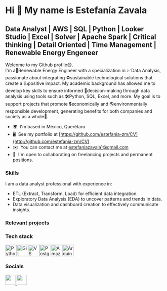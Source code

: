 Hi 👋 My name is Estefanía Zavala
=================================

Data Analyst | AWS | SQL | Python | Looker Studio | Excel | Solver | Apache Spark | Critical thinking | Detail Oriented | Time Management | Renewable Energy Engeneer
------------

Welcome to my Github profile😊.<br>
I'm a👷Renewable Energy Engineer with a specialization in 📈Data Analysis, passionate about integrating ♻️sustainable technological solutions that create a 👍positive impact. My academic background has allowed me to develop key skills to ensure informed 🧠decision-making through data analysis using tools such as 🛠️Python, SQL, Excel, and more. My goal is to support projects that promote 💲economically and 🌎environmentally responsible development, generating benefits for both companies and society as a whole🤝.

*   🌍  I'm based in México, Querétaro.
*   🖥️  See my portfolio at [https://github.com/estefania-zm/CV](http://github.com/estefania-zm/CV)
*   ✉️  You can contact me at [estefaniazavala1@gmail.com](mailto:estefaniazavala1@gmail.com)
*   🤝  I'm open to collaborating on freelancing projects and permanent positions.

### Skills
I am a data analyst professional with experience in:
*  ETL (Extract, Transform, Load) for efficient data integration.
*  Exploratory Data Analysis (EDA) to uncover patterns and trends in data.
*  Data visualization and dashboard creation to effectively communicate insights.

### Relevant projects


### Tech stack 
<p align="left">
<a href="https://www.python.org/" target="_blank" rel="noreferrer"><img src="https://raw.githubusercontent.com/danielcranney/readme-generator/main/public/icons/skills/python-colored.svg" width="36" height="36" alt="Python" /></a><a href="https://git-scm.com/" target="_blank" rel="noreferrer"><img src="https://raw.githubusercontent.com/danielcranney/readme-generator/main/public/icons/skills/git-colored.svg" width="36" height="36" alt="Git" /></a><a href="https://code.visualstudio.com/" target="_blank" rel="noreferrer"><img src="https://raw.githubusercontent.com/danielcranney/readme-generator/main/public/icons/skills/visualstudiocode.svg" width="36" height="36" alt="VS Code" /></a><a href="https://www.postgresql.org/" target="_blank" rel="noreferrer"><img src="https://raw.githubusercontent.com/danielcranney/readme-generator/main/public/icons/skills/postgresql-colored.svg" width="36" height="36" alt="PostgreSQL" /></a><a href="https://aws.amazon.com" target="_blank" rel="noreferrer"><img src="https://raw.githubusercontent.com/danielcranney/readme-generator/main/public/icons/skills/aws-colored.svg" width="36" height="36" alt="Amazon Web Services" /></a><a href="https://store.arduino.cc/?gclid=Cj0KCQjw2eilBhCCARIsAG0Pf8uueBifykWcsSS4LPESeGQfxGVKJYnzV7bz471XfknQJy_1VINVWM8aAkLtEALw_wcB" target="_blank" rel="noreferrer"><img src="https://raw.githubusercontent.com/danielcranney/readme-generator/main/public/icons/skills/arduino-colored.svg" width="36" height="36" alt="Arduino" /></a>
                    </p>
                    
### Socials
  <p align="left">
                      <a href="https://www.github.com/estefania-zm" target="_blank" rel="noreferrer">
                    <picture>
                    <source media="(prefers-color-scheme: dark)" srcset="https://raw.githubusercontent.com/danielcranney/readme-generator/main/public/icons/socials/github-dark.svg" />
                    <source media="(prefers-color-scheme: light)" srcset="https://raw.githubusercontent.com/danielcranney/readme-generator/main/public/icons/socials/github.svg" />
                    <img src="https://raw.githubusercontent.com/danielcranney/readme-generator/main/public/icons/socials/github.svg" width="32" height="32" />
                    </picture>
                    </a>
                      <a href="https://www.linkedin.com/in/estefania-zavala-mendoza/" target="_blank" rel="noreferrer">
                    <picture>
                    <source media="(prefers-color-scheme: dark)" srcset="https://raw.githubusercontent.com/danielcranney/readme-generator/main/public/icons/socials/linkedin-dark.svg" />
                    <source media="(prefers-color-scheme: light)" srcset="https://raw.githubusercontent.com/danielcranney/readme-generator/main/public/icons/socials/linkedin.svg" />
                    <img src="https://raw.githubusercontent.com/danielcranney/readme-generator/main/public/icons/socials/linkedin.svg" width="32" height="32" />
                    </picture>
                    </a></p>
